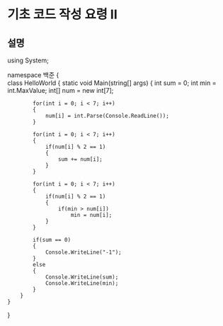 # 기초 코드 작성 요령 II

## 설명

using System;

namespace 백준
{    
    class HelloWorld {
        static void Main(string[] args) {
            int sum = 0;
            int min = int.MaxValue;
            int[] num = new int[7];
            
            for(int i = 0; i < 7; i++)
            {
                num[i] = int.Parse(Console.ReadLine());
            }

            for(int i = 0; i < 7; i++)
            {
                if(num[i] % 2 == 1)
                {
                    sum += num[i];
                }
            }

            for(int i = 0; i < 7; i++)
            {
                if(num[i] % 2 == 1)
                {
                    if(min > num[i])
                        min = num[i];
                }
            }

            if(sum == 0)
            {
                Console.WriteLine("-1");
            }
            else
            {
                Console.WriteLine(sum);
                Console.WriteLine(min);
            }
        }
    }
}
